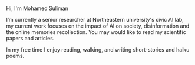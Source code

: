 
<img src="https://github.com/Kambal85/-----/blob/main/IMG_0189.JPGjpg"  style="width:500px;height:6px;">

Hi, I'm Mohamed Suliman
 
I’m currently a senior researcher at Northeastern university's civic AI lab, my current work focuses on the impact of AI on society, disinformation and the online memories recollection. You may would like to read my scientific papers and articles.


In my free time I enjoy reading, walking, and writing short-stories and haiku poems. 
 
 

 
 
 
 
